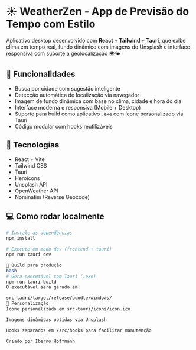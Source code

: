# ☀️ WeatherZen - App de Previsão do Tempo com Estilo

Aplicativo desktop desenvolvido com **React + Tailwind + Tauri**, que exibe clima em tempo real, fundo dinâmico com imagens do Unsplash e interface responsiva com suporte a geolocalização 🌍🌤️

## 🚀 Funcionalidades

- Busca por cidade com sugestão inteligente
- Detecção automática de localização via navegador
- Imagem de fundo dinâmica com base no clima, cidade e hora do dia
- Interface moderna e responsiva (Mobile + Desktop)
- Suporte para build como aplicativo `.exe` com ícone personalizado via Tauri
- Código modular com hooks reutilizáveis

## 🧱 Tecnologias

- React + Vite
- Tailwind CSS
- Tauri
- Heroicons
- Unsplash API
- OpenWeather API
- Nominatim (Reverse Geocode)

## 💻 Como rodar localmente

```bash
# Instale as dependências
npm install

# Execute em modo dev (frontend + tauri)
npm run tauri dev

🔧 Build para produção
bash
# Gera executável com Tauri (.exe)
npm run tauri build
O executável será gerado em:

src-tauri/target/release/bundle/windows/
🎨 Personalização
Ícone personalizado em src-tauri/icons/icon.ico

Imagens dinâmicas obtidas via Unsplash

Hooks separados em /src/hooks para facilitar manutenção

Criado por Iberno Hoffmann